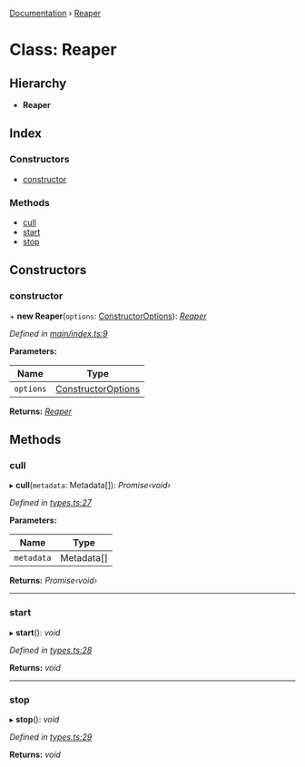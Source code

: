 [Documentation](../README.md) › [Reaper](reaper.md)

# Class: Reaper

## Hierarchy

* **Reaper**

## Index

### Constructors

* [constructor](reaper.md#constructor)

### Methods

* [cull](reaper.md#cull)
* [start](reaper.md#start)
* [stop](reaper.md#stop)

## Constructors

###  constructor

\+ **new Reaper**(`options`: [ConstructorOptions](../interfaces/constructoroptions.md)): *[Reaper](reaper.md)*

*Defined in [main/index.ts:9](https://github.com/badbatch/cachemap/blob/141407d/packages/reaper/src/main/index.ts#L9)*

**Parameters:**

Name | Type |
------ | ------ |
`options` | [ConstructorOptions](../interfaces/constructoroptions.md) |

**Returns:** *[Reaper](reaper.md)*

## Methods

###  cull

▸ **cull**(`metadata`: Metadata[]): *Promise‹void›*

*Defined in [types.ts:27](https://github.com/badbatch/cachemap/blob/141407d/packages/reaper/src/types.ts#L27)*

**Parameters:**

Name | Type |
------ | ------ |
`metadata` | Metadata[] |

**Returns:** *Promise‹void›*

___

###  start

▸ **start**(): *void*

*Defined in [types.ts:28](https://github.com/badbatch/cachemap/blob/141407d/packages/reaper/src/types.ts#L28)*

**Returns:** *void*

___

###  stop

▸ **stop**(): *void*

*Defined in [types.ts:29](https://github.com/badbatch/cachemap/blob/141407d/packages/reaper/src/types.ts#L29)*

**Returns:** *void*
